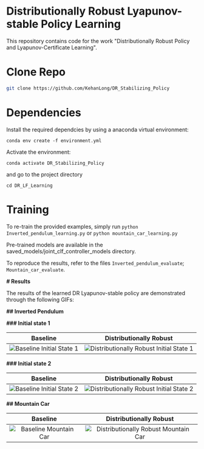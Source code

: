 Distributionally Robust Lyapunov-stable Policy Learning
========================================================================
This repository contains code for the work "Distributionally Robust Policy and Lyapunov-Certificate Learning".

# Clone Repo
```bash
git clone https://github.com/KehanLong/DR_Stabilizing_Policy
```
# Dependencies

Install the required dependcies by using a anaconda virtual environment:
```
conda env create -f environment.yml
```

Activate the environment:
```
conda activate DR_Stabilizing_Policy
```

and go to the project directory
```
cd DR_LF_Learning
```

# Training

To re-train the provided examples, simply run
```python Inverted_pendulum_learning.py``` or ```python mountain_car_learning.py```

Pre-trained models are available in the saved_models/joint_clf_controller_models directory.

To reproduce the results, refer to the files ```Inverted_pendulum_evaluate```; ```Mountain_car_evaluate```. 


**# Results**

The results of the learned DR Lyapunov-stable policy are demonstrated through the following GIFs:

**## Inverted Pendulum**

**### Initial state 1**

| Baseline | Distributionally Robust |
|:--------:|:-----------------------:|
| ![Baseline Initial State 1](Results/inverted_pendulum_baseline_case1.gif) | ![Distributionally Robust Initial State 1](Results/inverted_pendulum_DR_case1.gif) |

**### Initial state 2**

| Baseline | Distributionally Robust |
|:--------:|:-----------------------:|
| ![Baseline Initial State 2](Results/inverted_pendulum_baseline_case2.gif) | ![Distributionally Robust Initial State 2](Results/inverted_pendulum_DR_case2.gif) |

**## Mountain Car**

| Baseline | Distributionally Robust |
|:--------:|:-----------------------:|
| ![Baseline Mountain Car](Results/mountain_car_baseline.gif) | ![Distributionally Robust Mountain Car](Results/mountain_car_DR.gif) |

